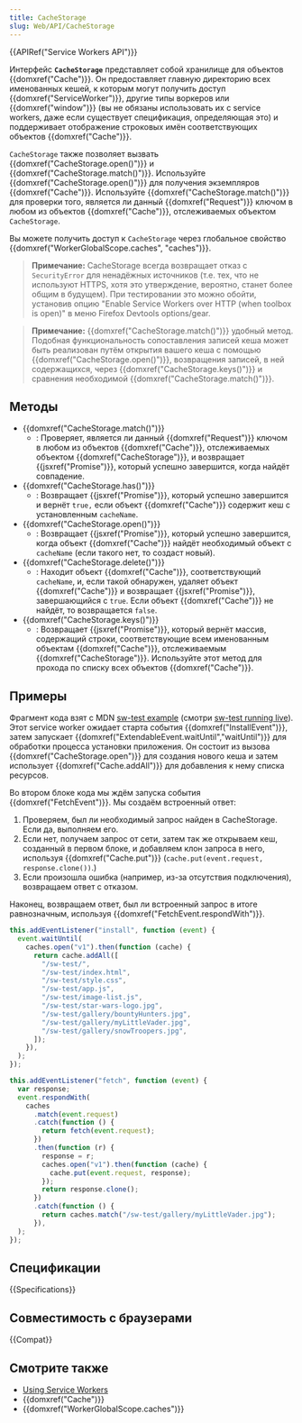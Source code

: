 ```yaml
---
title: CacheStorage
slug: Web/API/CacheStorage
---
```


{{APIRef("Service Workers API")}}

Интерфейс **`CacheStorage`** представляет собой хранилище для объектов {{domxref("Cache")}}. Он предоставляет главную директорию всех именованных кешей, к которым могут получить доступ {{domxref("ServiceWorker")}}, другие типы воркеров или {{domxref("window")}} (вы не обязаны использовать их с service workers, даже если существует спецификация, определяющая это) и поддерживает отображение строковых имён соответствующих объектов {{domxref("Cache")}}.

`CacheStorage` также позволяет вызвать {{domxref("CacheStorage.open()")}} и {{domxref("CacheStorage.match()")}}. Используйте {{domxref("CacheStorage.open()")}} для получения экземпляров {{domxref("Cache")}}. Используйте {{domxref("CacheStorage.match()")}} для проверки того, является ли данный {{domxref("Request")}} ключом в любом из объектов {{domxref("Cache")}}, отслеживаемых объектом `CacheStorage`.

Вы можете получить доступ к `CacheStorage` через глобальное свойство {{domxref("WorkerGlobalScope.caches", "caches")}}.

> **Примечание:** CacheStorage всегда возвращает отказ с `SecurityError` для ненадёжных источников (т.e. тех, что не используют HTTPS, хотя это утверждение, вероятно, станет более общим в будущем). При тестировании это можно обойти, установив опцию "Enable Service Workers over HTTP (when toolbox is open)" в меню Firefox Devtools options/gear.

> **Примечание:** {{domxref("CacheStorage.match()")}} удобный метод. Подобная функциональность сопоставления записей кеша может быть реализован путём открытия вашего кеша с помощью {{domxref("CacheStorage.open()")}}, возвращения записей, в ней содержащихся, через {{domxref("CacheStorage.keys()")}} и сравнения необходимой {{domxref("CacheStorage.match()")}}.

## Методы

- {{domxref("CacheStorage.match()")}}
  - : Проверяет, является ли данный {{domxref("Request")}} ключом в любом из объектов {{domxref("Cache")}}, отслеживаемых объектом {{domxref("CacheStorage")}}, и возвращает {{jsxref("Promise")}}, который успешно завершится, когда найдёт совпадение.
- {{domxref("CacheStorage.has()")}}
  - : Возвращает {{jsxref("Promise")}}, который успешно завершится и вернёт `true,` если объект {{domxref("Cache")}} содержит кеш с установленным `cacheName`.
- {{domxref("CacheStorage.open()")}}
  - : Возвращает {{jsxref("Promise")}}, который успешно завершится, когда объект {{domxref("Cache")}} найдёт необходимый объект с `cacheName` (если такого нет, то создаст новый).
- {{domxref("CacheStorage.delete()")}}
  - : Находит объект {{domxref("Cache")}}, соответствующий `cacheName`, и, если такой обнаружен, удаляет объект {{domxref("Cache")}} и возвращает {{jsxref("Promise")}}, завершающийся с `true`. Если объект {{domxref("Cache")}} не найдёт, то возвращается `false`.
- {{domxref("CacheStorage.keys()")}}
  - : Возвращает {{jsxref("Promise")}}, который вернёт массив, содержащий строки, соответствующие всем именованным объектам {{domxref("Cache")}}, отслеживаемым {{domxref("CacheStorage")}}. Используйте этот метод для прохода по списку всех объектов {{domxref("Cache")}}.

## Примеры

Фрагмент кода взят с MDN [sw-test example](https://github.com/mdn/sw-test/) (смотри [sw-test running live](https://mdn.github.io/sw-test/)). Этот service worker ожидает старта события {{domxref("InstallEvent")}}, затем запускает {{domxref("ExtendableEvent.waitUntil","waitUntil")}} для обработки процесса установки приложения. Он состоит из вызова {{domxref("CacheStorage.open")}} для создания нового кеша и затем использует {{domxref("Cache.addAll")}} для добавления к нему списка ресурсов.

Во втором блоке кода мы ждём запуска события {{domxref("FetchEvent")}}. Мы создаём встроенный ответ:

1. Проверяем, был ли необходимый запрос найден в CacheStorage. Если да, выполняем его.
2. Если нет, получаем запрос от сети, затем так же открываем кеш, созданный в первом блоке, и добавляем клон запроса в него, используя {{domxref("Cache.put")}} (`cache.put(event.request, response.clone())`.)
3. Если произошла ошибка (например, из-за отсутствия подключения), возвращаем ответ с отказом.

Наконец, возвращаем ответ, был ли встроенный запрос в итоге равнозначным, используя {{domxref("FetchEvent.respondWith")}}.

```js
this.addEventListener("install", function (event) {
  event.waitUntil(
    caches.open("v1").then(function (cache) {
      return cache.addAll([
        "/sw-test/",
        "/sw-test/index.html",
        "/sw-test/style.css",
        "/sw-test/app.js",
        "/sw-test/image-list.js",
        "/sw-test/star-wars-logo.jpg",
        "/sw-test/gallery/bountyHunters.jpg",
        "/sw-test/gallery/myLittleVader.jpg",
        "/sw-test/gallery/snowTroopers.jpg",
      ]);
    }),
  );
});

this.addEventListener("fetch", function (event) {
  var response;
  event.respondWith(
    caches
      .match(event.request)
      .catch(function () {
        return fetch(event.request);
      })
      .then(function (r) {
        response = r;
        caches.open("v1").then(function (cache) {
          cache.put(event.request, response);
        });
        return response.clone();
      })
      .catch(function () {
        return caches.match("/sw-test/gallery/myLittleVader.jpg");
      }),
  );
});
```

## Спецификации

{{Specifications}}

## Совместимость с браузерами

{{Compat}}

## Смотрите также

- [Using Service Workers](/ru/docs/Web/API/ServiceWorker_API/Using_Service_Workers)
- {{domxref("Cache")}}
- {{domxref("WorkerGlobalScope.caches")}}
